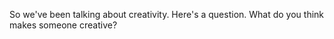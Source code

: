 So we've been talking about creativity. Here's a question. What do you think
makes someone creative?
